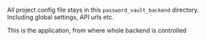 All project config file stays in this `password_vault_backend` directory.
Including global settings, API urls etc.

This is the application, from where whole backend is controlled
